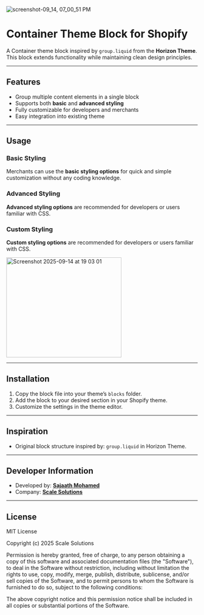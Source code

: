 ![screenshot-09_14, 07_00_51 PM](https://github.com/user-attachments/assets/8b2960be-f103-45d4-afd9-8d8260adec9b)

# Container Theme Block for Shopify

A Container theme block inspired by `group.liquid` from the **Horizon Theme**. This block extends functionality while maintaining clean design principles.

---

## Features

- Group multiple content elements in a single block
- Supports both **basic** and **advanced styling**
- Fully customizable for developers and merchants
- Easy integration into existing theme

---

## Usage

### Basic Styling
Merchants can use the **basic styling options** for quick and simple customization without any coding knowledge.

### Advanced Styling
**Advanced styling options** are recommended for developers or users familiar with CSS.

### Custom Styling
**Custom styling options** are recommended for developers or users familiar with CSS.

<img width="303" height="263" alt="Screenshot 2025-09-14 at 19 03 01" src="https://github.com/user-attachments/assets/271eef0f-7154-4c8c-b11c-6f4b1f808740" />

---

## Installation

1. Copy the block file into your theme’s `blocks` folder.
2. Add the block to your desired section in your Shopify theme.
3. Customize the settings in the theme editor.

---

## Inspiration

- Original block structure inspired by: `group.liquid` in Horizon Theme.

---

## Developer Information

- Developed by: [**Sajaath Mohamed**](https://www.linkedin.com/in/sajaathmohamed/)
- Company: [**Scale Solutions**](https://www.scalesolutions.de/) 

---

## License

MIT License

Copyright (c) 2025 Scale Solutions

Permission is hereby granted, free of charge, to any person obtaining a copy
of this software and associated documentation files (the "Software"), to deal
in the Software without restriction, including without limitation the rights
to use, copy, modify, merge, publish, distribute, sublicense, and/or sell
copies of the Software, and to permit persons to whom the Software is
furnished to do so, subject to the following conditions:

The above copyright notice and this permission notice shall be included in all
copies or substantial portions of the Software.

